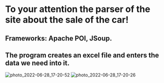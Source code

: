 # To your attention the parser of the site about the sale of the car!

## Frameworks: Apache POI, JSoup.

## The program creates an excel file and enters the data we need into it.


![photo_2022-06-28_17-20-52](https://user-images.githubusercontent.com/93983025/176204788-3fb45d56-d8bb-4b75-974c-f8b89b8e659c.jpg)
![photo_2022-06-28_17-20-26](https://user-images.githubusercontent.com/93983025/176204802-0712c3b5-0a55-4b18-b80d-863ee3edc449.jpg)
